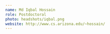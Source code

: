 ```yaml
---
name: Md Iqbal Hossain
role: Postdoctoral
photo: headshots/iqbal.png
website: http://www.cs.arizona.edu/~hossain/
---
```

